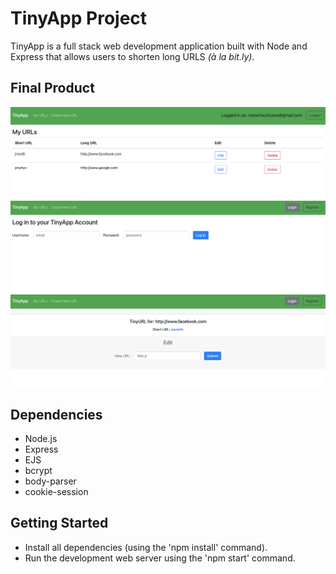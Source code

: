 # TinyApp Project

TinyApp is a full stack web development application built with Node and Express that allows users to shorten long URLS *(à la bit.ly)*.

## Final Product

!["Screenshot of Main URL Page"](https://github.com/NColusso/tinyapp/blob/master/docs/:urls.png?raw=true)
!["Screenshot of Login Page"](https://github.com/NColusso/tinyapp/blob/master/docs/:login.png?raw=true)
!["Screenshot of Individual Short URL Page"](https://github.com/NColusso/tinyapp/blob/master/docs/:urls:new.png?raw=true)

## Dependencies

- Node.js
- Express
- EJS
- bcrypt
- body-parser
- cookie-session

## Getting Started

- Install all dependencies (using the 'npm install' command).
- Run the development web server using the 'npm start' command.